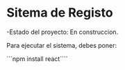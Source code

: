 <h1> Sitema de Registo</h1>

-Estado del proyecto: En construccion.

Para ejecutar el sistema, debes poner:

```npm install react````
